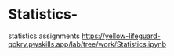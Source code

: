 # Statistics-
 statistics assignments
https://yellow-lifeguard-qokrv.pwskills.app/lab/tree/work/Statistics.ipynb
